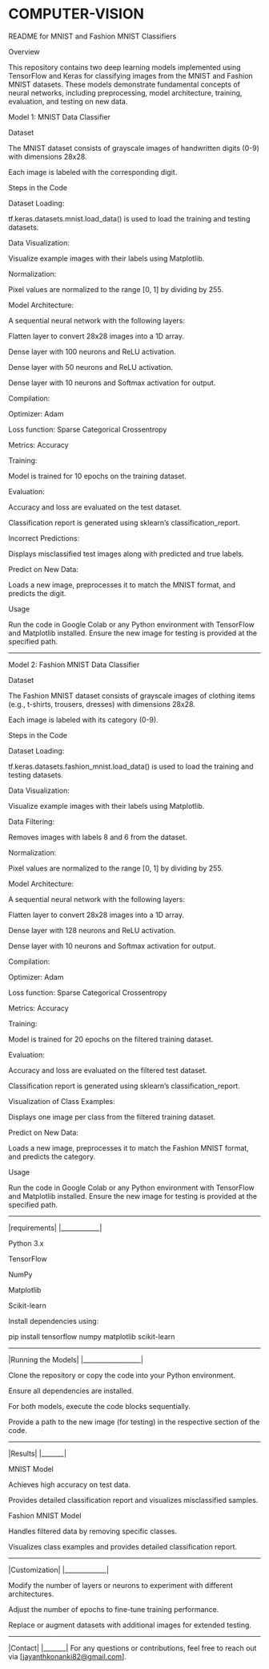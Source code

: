 # COMPUTER-VISION

README for MNIST and Fashion MNIST Classifiers

Overview

This repository contains two deep learning models implemented using TensorFlow and Keras for classifying images from the MNIST and Fashion MNIST datasets. These models demonstrate fundamental concepts of neural networks, including preprocessing, model architecture, training, evaluation, and testing on new data.

Model 1: MNIST Data Classifier

Dataset

The MNIST dataset consists of grayscale images of handwritten digits (0-9) with dimensions 28x28.

Each image is labeled with the corresponding digit.

Steps in the Code

Dataset Loading:

tf.keras.datasets.mnist.load_data() is used to load the training and testing datasets.

Data Visualization:

Visualize example images with their labels using Matplotlib.

Normalization:

Pixel values are normalized to the range [0, 1] by dividing by 255.

Model Architecture:

A sequential neural network with the following layers:

Flatten layer to convert 28x28 images into a 1D array.

Dense layer with 100 neurons and ReLU activation.

Dense layer with 50 neurons and ReLU activation.

Dense layer with 10 neurons and Softmax activation for output.

Compilation:

Optimizer: Adam

Loss function: Sparse Categorical Crossentropy

Metrics: Accuracy

Training:

Model is trained for 10 epochs on the training dataset.

Evaluation:

Accuracy and loss are evaluated on the test dataset.

Classification report is generated using sklearn’s classification_report.

Incorrect Predictions:

Displays misclassified test images along with predicted and true labels.

Predict on New Data:

Loads a new image, preprocesses it to match the MNIST format, and predicts the digit.

Usage

Run the code in Google Colab or any Python environment with TensorFlow and Matplotlib installed. Ensure the new image for testing is provided at the specified path.

___________________________________________________________________________________________________________________________________________________________________________________________


Model 2: Fashion MNIST Data Classifier

Dataset

The Fashion MNIST dataset consists of grayscale images of clothing items (e.g., t-shirts, trousers, dresses) with dimensions 28x28.

Each image is labeled with its category (0-9).

Steps in the Code

Dataset Loading:

tf.keras.datasets.fashion_mnist.load_data() is used to load the training and testing datasets.

Data Visualization:

Visualize example images with their labels using Matplotlib.

Data Filtering:

Removes images with labels 8 and 6 from the dataset.

Normalization:

Pixel values are normalized to the range [0, 1] by dividing by 255.

Model Architecture:

A sequential neural network with the following layers:

Flatten layer to convert 28x28 images into a 1D array.

Dense layer with 128 neurons and ReLU activation.

Dense layer with 10 neurons and Softmax activation for output.

Compilation:

Optimizer: Adam

Loss function: Sparse Categorical Crossentropy

Metrics: Accuracy

Training:

Model is trained for 20 epochs on the filtered training dataset.

Evaluation:

Accuracy and loss are evaluated on the filtered test dataset.

Classification report is generated using sklearn’s classification_report.

Visualization of Class Examples:

Displays one image per class from the filtered training dataset.

Predict on New Data:

Loads a new image, preprocesses it to match the Fashion MNIST format, and predicts the category.

Usage

Run the code in Google Colab or any Python environment with TensorFlow and Matplotlib installed. Ensure the new image for testing is provided at the specified path.

__________________________________________________________________________________________________________________________________________________________________________________________
|requirements|
|____________|

Python 3.x

TensorFlow

NumPy

Matplotlib

Scikit-learn

Install dependencies using:

pip install tensorflow numpy matplotlib scikit-learn
__________________________________________________________________________________________________________________________________________________________________________________________
|Running the Models|
|__________________|

Clone the repository or copy the code into your Python environment.

Ensure all dependencies are installed.

For both models, execute the code blocks sequentially.

Provide a path to the new image (for testing) in the respective section of the code.
______________________________________________________________________________________________________________________________________________________________________________________
|Results|
|_______|

MNIST Model

Achieves high accuracy on test data.

Provides detailed classification report and visualizes misclassified samples.

Fashion MNIST Model

Handles filtered data by removing specific classes.

Visualizes class examples and provides detailed classification report.
______________________________________________________________________________________________________________________________________________________________________________________
|Customization|
|_____________|

Modify the number of layers or neurons to experiment with different architectures.

Adjust the number of epochs to fine-tune training performance.

Replace or augment datasets with additional images for extended testing.
______________________________________________________________________________________________________________________________________________________________________________________
|Contact|
|_______|
For any questions or contributions, feel free to reach out via [jayanthkonanki82@gmail.com].

